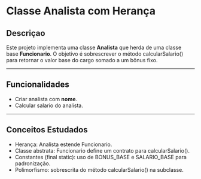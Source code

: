 # Classe Analista com Herança

## Descriçao
Este projeto implementa uma classe **Analista** que herda de uma classe base **Funcionario**. 
O objetivo é sobrescrever o método calcularSalario() para retornar o valor base do cargo somado a um bônus fixo.

---

## Funcionalidades
- Criar analista com **nome**.
- Calcular salario do analista.

---

## Conceitos Estudados
- Herança: Analista estende Funcionario.
- Classe abstrata: Funcionario define um contrato para calcularSalario().
- Constantes (final static): uso de BONUS_BASE e SALARIO_BASE para padronização.
- Polimorfismo: sobrescrita do método calcularSalario() na subclasse.